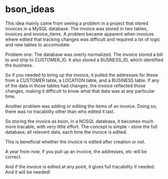 # bson_ideas

This idea mainly came from seeing a problem in a project that stored invoices in a MySQL database.
The invoice was stored in two tables, invoices and invoice_items.
A problem became apparent when invoices where edited that tracking changes was difficult and required a lot of logic and new tables to accomodate. 

Problem one: The database was overly normalized.
The invoice stored a bill to and ship to CUSTOMER_ID.
It also stored a BUSNESS_ID, which identified the business.

So if you needed to bring up the invoice, it pulled the addresses for these from a CUSTOMER table, a LOCATION table, and a BUSINESS table. If any of the data in those tables had changes, the invoice reflected those changes, making it difficult to know what that data was at any particular time.

Another problem was adding or editing the items of an invoice. Doing so, there was no tracability other than who edited it last.

So storing the invoice as bson, in a NOSQL database, it becomes much more tracable, with very little effort.
The concept is simple - store the full database, all relevent data, each time the invoice is edited. 

This is beneficial whether the invoice is edited after creation or not.

A year from now, if you pull up an invoice, the addresses, etc will be correct.

And if the invoice is edited at any point, it gives full tracability if needed. And it will be needed!

